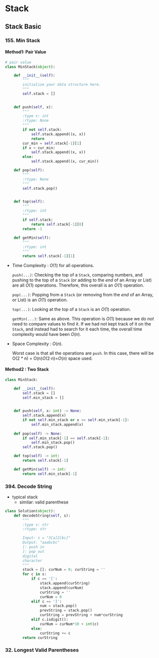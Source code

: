 # Stack 

## Stack Basic 

### 155. Min Stack 

#### Method1: Pair Value 

```python
# pair value 
class MinStack(object):

    def __init__(self):
        """
        initialize your data structure here.
        """
        self.stack = []
        

    def push(self, x):
        """
        :type x: int
        :rtype: None
        """
        if not self.stack:
            self.stack.append((x, x))
            return 
        cur_min = self.stack[-1][1]
        if x < cur_min:
            self.stack.append((x, x))
        else:
            self.stack.append((x, cur_min))

    def pop(self):
        """
        :rtype: None
        """ 
        self.stack.pop()
        

    def top(self):
        """
        :rtype: int
        """
        if self.stack:
            return self.stack[-1][0]
        return -1
    
    def getMin(self):
        """
        :rtype: int
        """
        return self.stack[-1][1]
```

- Time Complexity : *O*(1) for all operations.

  `push(...)`: Checking the top of a `Stack`, comparing numbers, and pushing to the top of a `Stack` (or adding to the *end* of an Array or List) are all *O*(1) operations. Therefore, this overall is an *O*(1) operation.

  `pop(...)`: Popping from a `Stack` (or removing from the *end* of an Array, or List) is an *O*(1) operation.

  `top(...)`: Looking at the top of a `Stack` is an *O*(1) operation.

  `getMin(...)`: Same as above. This operation is *O*(1) because we do *not* need to compare values to find it. If we had not kept track of it on the `Stack`, and instead had to search for it each time, the overall time complexity would have been *O*(*n*).

- Space Complexity : *O*(*n*).

  Worst case is that all the operations are `push`. In this case, there will be O(2 * n) = O(n)*O*(2⋅*n*)=*O*(*n*) space used.

#### Method2 : Two Stack 

```python
class MinStack:

    def __init__(self):
        self.stack = []
        self.min_stack = []        
        

    def push(self, x: int) -> None:
        self.stack.append(x)
        if not self.min_stack or x <= self.min_stack[-1]:
            self.min_stack.append(x)
    
    def pop(self) -> None:
        if self.min_stack[-1] == self.stack[-1]:
            self.min_stack.pop()
        self.stack.pop()

    def top(self) -> int:
        return self.stack[-1]

    def getMin(self) -> int:
        return self.min_stack[-1]
```

### 394. Decode String

- typical stack 
  - similar: valid parenthese 

```python 
class Solution(object):
    def decodeString(self, s):
        """
        :type s: str
        :rtype: str

        Input: s = "3[a]2[bc]"
        Output: "aaabcbc"
        [: push in 
        ]: pop out
        digital 
        character 
        """
        stack = []; curNum = 0; curString = ''
        for c in s:
            if c == '[':
                stack.append(curString)
                stack.append(curNum)
                curString = ''
                curNum = 0
            elif c == ']':
                num = stack.pop()
                prevString = stack.pop()
                curString = prevString + num*curString
            elif c.isdigit():
                curNum = curNum*10 + int(c)
            else:
                curString += c
        return curString
```

### 32. Longest Valid Parentheses